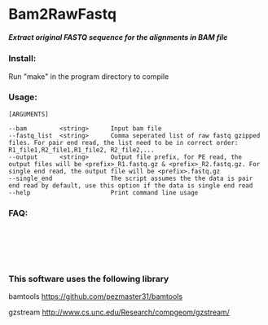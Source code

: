 # Bam2RawFastq

##### Extract original FASTQ sequence for the alignments in BAM file

### Install:
Run "make" in the program directory to compile

### Usage:
```
[ARGUMENTS]

--bam         <string>      Input bam file
--fastq_list  <string>      Comma seperated list of raw fastq gzipped files. For pair end read, the list need to be in correct order: R1_file1,R2_file1,R1_file2, R2_file2,...
--output      <string>      Output file prefix, for PE read, the output files will be <prefix>_R1.fastq.gz & <prefix>_R2.fastq.gz. For single end read, the output file will be <prefix>.fastq.gz
--single_end                The script assumes the the data is pair end read by default, use this option if the data is single end read
--help                      Print command line usage

```

### FAQ:

```






``` 

### This software uses the following library

bamtools https://github.com/pezmaster31/bamtools

gzstream http://www.cs.unc.edu/Research/compgeom/gzstream/
